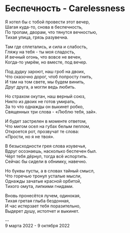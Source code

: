 # Беспечность - Carelessness

Я хотел бы с тобой провести этот вечер, \
Шагая куда-то, снова в беспечность, \
По тропам, дворам, что тянутся вечностью, \
Тихая улица, грязь разувечна.

Там где сплетались, и сила и слабость, \
Гляжу на тебя - ты моя сладость, \
И вечный огонь, что вовсе не вечен, \
Когда-то умрём, но вместе, под вечер. 

Под дудку зароют, наш гроб на двоих, \
Что сказочно дорог, чтоб попросту гнить, \
И там на том свете, мы будем винить, \
Друг друга, а могли ведь любить.

Но страхом окутан, наш верный союз, \
Никто из двоих не готов умирать, \
За то что однажды он выкинет робко, \
Священных три слова - «Люблю тебя, зай».

И будет застрелен в моменте ответом, \
Что мигом осел на губах белым пеплом, \
Откроется рот, прозвучат те слова: \
«Прости, но я не твоя».

В безысходности грея слова изувечья, \
Вдруг осознаешь, насколько беспечен был. \
Чёрт тебя дёрнул, тогда всё испортить. \
Сейчас бы сидели в обнимку, навечно.

Но буквы пусты, а в словах тайный смысл, \
Что горечью тронул усталые мысли, \
Однажды зачатые красной орбитой, \
Тихого омута, липкими гнидами.

Вновь пронесётся лучем, одинокая, \
Тихая гретая глыба бездонная, \
И час истерзает тебя поразительно, \
Выдерет душу, истопчет и выкинет.

\--\
9 марта 2022 - 9 октября 2022
